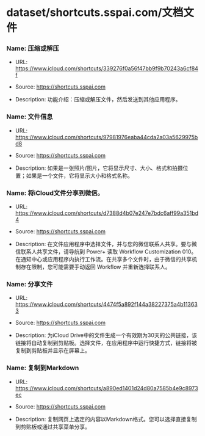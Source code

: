 # dataset/shortcuts.sspai.com/文档文件

### Name: 压缩或解压

- URL: https://www.icloud.com/shortcuts/339276f0a56f47bb9f9b70243a6cf84f

- Source: https://shortcuts.sspai.com

- Description: 功能介绍：压缩或解压文件，然后发送到其他应用程序。

### Name: 文件信息

- URL: https://www.icloud.com/shortcuts/97981976eaba44cda2a03a5629975bd8

- Source: https://shortcuts.sspai.com

- Description: 如果是一张照片/图片，它将显示尺寸、大小、格式和拍摄位置；如果是一个文件，它将显示大小和格式名称。

### Name: 将iCloud文件分享到微信。

- URL: https://www.icloud.com/shortcuts/d7388d4b07e247e7bdc6aff99a351bd4

- Source: https://shortcuts.sspai.com

- Description: 在文件应用程序中选择文件，并与您的微信联系人共享。要与微信联系人共享文件，请导航到 Power+ 读取 Workflow Customization 010。在通知中心或应用程序内执行工作流。在共享多个文件时，由于微信的共享机制存在限制，您可能需要手动返回 Workflow 并重新选择联系人。

### Name: 分享文件

- URL: https://www.icloud.com/shortcuts/4474f5a892f144a38227375a4b113633

- Source: https://shortcuts.sspai.com

- Description: 为iCloud Drive中的文件生成一个有效期为30天的公共链接，该链接将自动复制到剪贴板。选择文件，在应用程序中运行快捷方式，链接将被复制到剪贴板并显示在屏幕上。

### Name: 复制到Markdown

- URL: https://www.icloud.com/shortcuts/a890ed1401d24d80a7585b4e9c8973ec

- Source: https://shortcuts.sspai.com

- Description: 复制网页上选定的内容以Markdown格式。您可以选择直接复制到剪贴板或通过共享菜单分享。

